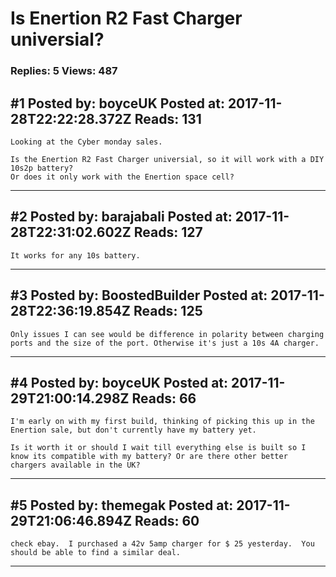 # Is Enertion R2 Fast Charger universial?

### Replies: 5 Views: 487

## \#1 Posted by: boyceUK Posted at: 2017-11-28T22:22:28.372Z Reads: 131

```
Looking at the Cyber monday sales.

Is the Enertion R2 Fast Charger universial, so it will work with a DIY 10s2p battery?
Or does it only work with the Enertion space cell?
```

---
## \#2 Posted by: barajabali Posted at: 2017-11-28T22:31:02.602Z Reads: 127

```
It works for any 10s battery.
```

---
## \#3 Posted by: BoostedBuilder Posted at: 2017-11-28T22:36:19.854Z Reads: 125

```
Only issues I can see would be difference in polarity between charging ports and the size of the port. Otherwise it's just a 10s 4A charger.
```

---
## \#4 Posted by: boyceUK Posted at: 2017-11-29T21:00:14.298Z Reads: 66

```
I'm early on with my first build, thinking of picking this up in the Enertion sale, but don't currently have my battery yet.

Is it worth it or should I wait till everything else is built so I know its compatible with my battery? Or are there other better chargers available in the UK?
```

---
## \#5 Posted by: themegak Posted at: 2017-11-29T21:06:46.894Z Reads: 60

```
check ebay.  I purchased a 42v 5amp charger for $ 25 yesterday.  You should be able to find a similar deal.
```

---
